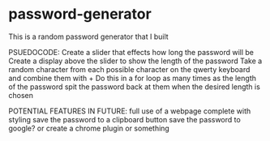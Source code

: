 # password-generator
This is a random password generator that I built 

PSUEDOCODE:
Create a slider that effects how long the password will be 
Create a display above the slider to show the length of the password 
Take a random character from each possible character on the qwerty keyboard and combine them with +
Do this in a for loop as many times as the length of the password
spit the password back at them when the desired length is chosen

POTENTIAL FEATURES IN FUTURE:
full use of a webpage complete with styling
save the password to a clipboard button 
save the password to google? or create a chrome plugin or something
